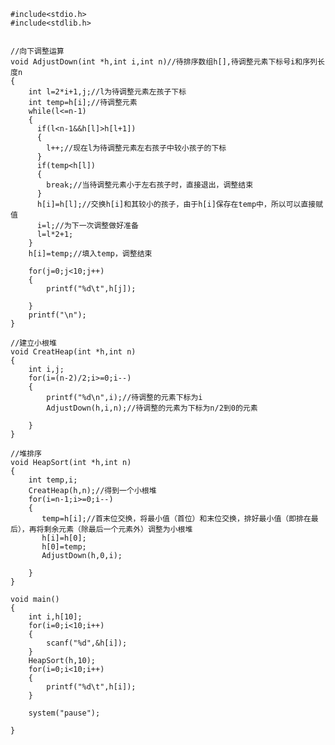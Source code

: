 	#include<stdio.h>
	#include<stdlib.h>
	
	
	//向下调整运算
	void AdjustDown(int *h,int i,int n)//待排序数组h[],待调整元素下标号i和序列长度n
	{
		int l=2*i+1,j;//l为待调整元素左孩子下标
		int temp=h[i];//待调整元素
		while(l<=n-1)
		{
		  if(l<n-1&&h[l]>h[l+1])
		  {
			l++;//现在l为待调整元素左右孩子中较小孩子的下标
		  }
		  if(temp<h[l])
		  {
			break;//当待调整元素小于左右孩子时，直接退出，调整结束
		  }
		  h[i]=h[l];//交换h[i]和其较小的孩子，由于h[i]保存在temp中，所以可以直接赋值
		  i=l;//为下一次调整做好准备
		  l=l*2+1;
		}
		h[i]=temp;//填入temp，调整结束
	
		for(j=0;j<10;j++)
		{
			printf("%d\t",h[j]);
				
		}
		printf("\n");
	}
	
	//建立小根堆
	void CreatHeap(int *h,int n)
	{
		int i,j;
		for(i=(n-2)/2;i>=0;i--)
		{
			printf("%d\n",i);//待调整的元素下标为i
			AdjustDown(h,i,n);//待调整的元素为下标为n/2到0的元素
		
		}
	}
	
	//堆排序
	void HeapSort(int *h,int n)
	{
		int temp,i;
		CreatHeap(h,n);//得到一个小根堆
		for(i=n-1;i>=0;i--)
		{
		   temp=h[i];//首末位交换，将最小值（首位）和末位交换，排好最小值（即排在最后），再将剩余元素（除最后一个元素外）调整为小根堆
		   h[i]=h[0];
		   h[0]=temp;
		   AdjustDown(h,0,i);
	
		}
	}
	
	void main()
	{
		int i,h[10];
		for(i=0;i<10;i++)
		{
			scanf("%d",&h[i]);
		}
		HeapSort(h,10);
		for(i=0;i<10;i++)
		{
			printf("%d\t",h[i]);
		}
	
		system("pause");
	
	}